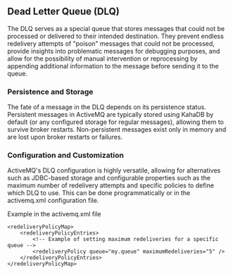 ## Dead Letter Queue (DLQ)
The DLQ serves as a special queue that stores messages that could not be processed or delivered to their intended 
destination. They prevent endless redelivery attempts of "poison" messages that could not be processed, provide insights
into problematic messages for debugging purposes, and allow for the possibility of manual intervention or reprocessing by
appending additional information to the message before sending it to the queue.

### Persistence and Storage
The fate of a message in the DLQ depends on its persistence status. Persistent messages in ActiveMQ are typically stored
using KahaDB by default (or any configured storage for regular messages), allowing them to survive broker restarts. 
Non-persistent messages exist only in memory and are lost upon broker restarts or failures.

### Configuration and Customization
ActiveMQ's DLQ configuration is highly versatile, allowing for alternatives such as JDBC-based storage and configurable 
properties such as the maximum number of redelivery attempts and specific policies to define which DLQ to use. This can
be done programmatically or in the activemq.xml configuration file.

Example in the activemq.xml file
```
<redeliveryPolicyMap>
    <redeliveryPolicyEntries>
        <!-- Example of setting maximum redeliveries for a specific queue -->
        <redeliveryPolicy queue="my.queue" maximumRedeliveries="5" />
    </redeliveryPolicyEntries>
</redeliveryPolicyMap>
```






